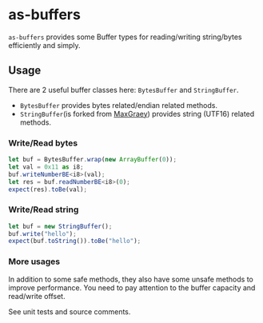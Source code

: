 # as-buffers

`as-buffers` provides some Buffer types for reading/writing string/bytes efficiently and simply.

<!-- TODO: more docs -->

## Usage

There are 2 useful buffer classes here: `BytesBuffer` and `StringBuffer`.

-   `BytesBuffer` provides bytes related/endian related methods.
-   `StringBuffer`(is forked from [MaxGraey](https://github.com/MaxGraey/as-string-sink)) provides string (UTF16) related methods.

### Write/Read bytes

```ts
let buf = BytesBuffer.wrap(new ArrayBuffer(0));
let val = 0x11 as i8;
buf.writeNumberBE<i8>(val);
let res = buf.readNumberBE<i8>(0);
expect(res).toBe(val);
```

### Write/Read string

```ts
let buf = new StringBuffer();
buf.write("hello");
expect(buf.toString()).toBe("hello");
```

### More usages

In addition to some safe methods, they also have some unsafe methods to improve performance. You need to pay attention to the buffer capacity and read/write offset.

See unit tests and source comments.

